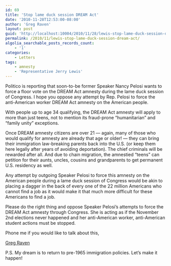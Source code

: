 ```yaml
---
id: 69
title: 'Stop lame duck session DREAM Act'
date: '2010-11-28T12:53:00-08:00'
author: 'Greg Raven'
layout: post
guid: 'http://localhost:10004/2010/11/28/lewis-stop-lame-duck-session-dream-act/'
permalink: /2010/11/lewis-stop-lame-duck-session-dream-act/
algolia_searchable_posts_records_count:
    - '1'
categories:
    - Letters
tags:
    - amnesty
    - 'Representative Jerry Lewis'
---
```


Politico is reporting that soon-to-be former Speaker Nancy Pelosi wants to force a floor vote on the DREAM Act amnesty during the lame duck session of Congress. I hope you oppose any attempt by Rep. Pelosi to force the anti-American worker DREAM Act amnesty on the American people.  
  
With people up to age 34 qualifying, the DREAM Act amnesty will apply to more than just teens, not to mention its fraud-prone “humanitarian” and “family unity” exceptions.

Once DREAM amnesty citizens are over 21 — again, many of those who would qualify for amnesty are already that age or older! — they can bring their immigration law-breaking parents back into the U.S. (or keep them here legally after years of avoiding deportation). The chief criminals will be rewarded after all. And due to chain migration, the amnestied “teens” can petition for their aunts, uncles, cousins and grandparents to get permanent U.S. residency as well.

Any attempt by outgoing Speaker Pelosi to force this amnesty on the American people during a lame duck session of Congress would be akin to placing a dagger in the back of every one of the 22 million Americans who cannot find a job as it would make it that much more difficult for these Americans to find a job.

Please do the right thing and oppose Speaker Pelosi’s attempts to force the DREAM Act amnesty through Congress. She is acting as if the November 2nd elections never happened and her anti-American worker, anti-American student actions must be stopped.

Phone me if you would like to talk about this,

[Greg Raven](https://www.gregraven.org/)

P.S. My dream is to return to pre-1965 immigration policies. Let’s make it happen!